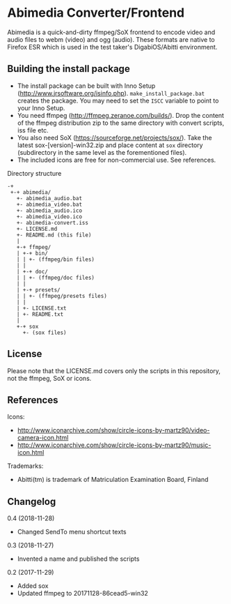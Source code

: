 # Abimedia Converter/Frontend

Abimedia is a quick-and-dirty ffmpeg/SoX frontend to encode video and audio files
to webm (video) and ogg (audio). These formats are native to Firefox ESR which is
used in the test taker's DigabiOS/Abitti environment.

## Building the install package

 * The install package can be built with Inno Setup (http://www.jrsoftware.org/isinfo.php). `make_install_package.bat`
creates the package. You may need to set the `ISCC` variable to point to your Inno Setup.
 * You need ffmpeg (http://ffmpeg.zeranoe.com/builds/). Drop the content of the ffmpeg distribution
zip to the same directory with convert scripts, iss file etc.
 * You also need SoX (https://sourceforge.net/projects/sox/). Take the latest sox-[version]-win32.zip
and place content at `sox` directory (subdirectory in the same level as the forementioned files).
 * The included icons are free for non-commercial use. See references.

Directory structure

```
-+
 +-+ abimedia/
   +- abimedia_audio.bat
   +- abimedia_video.bat
   +- abimedia_audio.ico
   +- abimedia_video.ico
   +- abimedia-convert.iss
   +- LICENSE.md
   +- README.md (this file)
   |
   +-+ ffmpeg/
   | +-+ bin/
   | | +- (ffmpeg/bin files)
   | |
   | +-+ doc/
   | | +- (ffmpeg/doc files)
   | |
   | +-+ presets/
   | | +- (ffmpeg/presets files)
   | |
   | +- LICENSE.txt
   | +- README.txt
   |
   +-+ sox
     +- (sox files)
```

## License

Please note that the LICENSE.md covers only the scripts in this repository,
not the ffmpeg, SoX or icons.

## References

Icons:
 * http://www.iconarchive.com/show/circle-icons-by-martz90/video-camera-icon.html
 * http://www.iconarchive.com/show/circle-icons-by-martz90/music-icon.html

Trademarks:
 * Abitti(tm) is trademark of Matriculation Examination Board, Finland

## Changelog

0.4 (2018-11-28)
 * Changed SendTo menu shortcut texts
 
0.3 (2018-11-27)
 * Invented a name and published the scripts

0.2 (2017-11-29)
 * Added sox
 * Updated ffmpeg to 20171128-86cead5-win32

